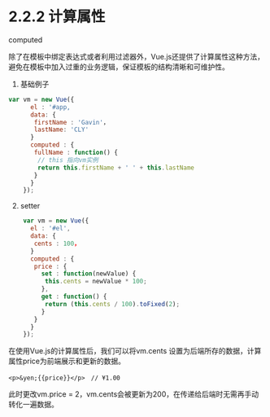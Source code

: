 # 2.2.2 计算属性

computed 

除了在模板中绑定表达式或者利用过滤器外，Vue.js还提供了计算属性这种方法，避免在模板中加入过重的业务逻辑，保证模板的结构清晰和可维护性。
1. 基础例子

```javascript
var vm = new Vue({
      el : '#app,
      data: {
       firstName : 'Gavin'，
       lastName: 'CLY'
      }
      computed : {
       fullName : function() {
        // this 指向vm实例
        return this.firstName + ' ' + this.lastName
       }
      }
    });
```

2. setter

```javascript
    var vm = new Vue({
      el : '#el',
      data: {
       cents : 100，
      }
      computed : {
       price : {
         set : function(newValue) {
          this.cents = newValue * 100;
         },
         get : function() {
          return (this.cents / 100).toFixed(2);
         }
       }
      }
    });
```

在使用Vue.js的计算属性后，我们可以将vm.cents 设置为后端所存的数据，计算属性price为前端展示和更新的数据。

`<p>&yen;{{price}}</p>　// ¥1.00`

此时更改vm.price = 2，vm.cents会被更新为200，在传递给后端时无需再手动转化一遍数据。